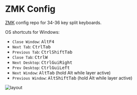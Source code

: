 # ZMK Config

[ZMK](https://zmk.dev) config repo for 34-36 key split keyboards.

OS shortcuts for Windows:
- `Close Window`: <kbd>Alt</kbd><kbd>F4</kbdy>
- `Next Tab`: <kbd>Ctrl</kbd><kbd>Tab</kbd>
- `Previous Tab`: <kbd>Ctrl</kbd><kbd>Shift</kbd><kbd>Tab</kbd>
- `Close Tab`: <kbd>Ctrl</kbd><kbd>W</kbd>
- `Next Desktop`: <kbd>Ctrl</kbd><kbd>Gui</kbd><kbd>Right</kbd>
- `Prev Desktop`: <kbd>Ctrl</kbd><kbd>Gui</kbd><kbd>Left</kbd>
- `Next Window`: <kbd>Alt</kbd><kbd>Tab</kbd> (hold Alt while layer active)
- `Previous Window`: <kbd>Alt</kbd><kbd>Shift</kbd><kbd>Tab</kbd> (hold Alt while layer active)

![layout](****)
